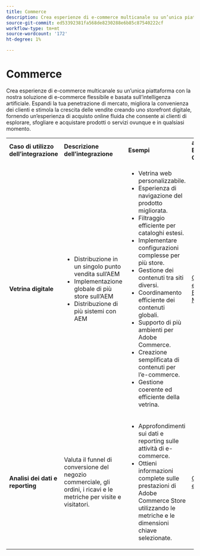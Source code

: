 ```yaml
---
title: Commerce
description: Crea esperienze di e-commerce multicanale su un’unica piattaforma con la nostra soluzione di e-commerce flessibile e basata sull’intelligenza artificiale.
source-git-commit: ed53392381fa568de8230288e6b85c87540222cf
workflow-type: tm+mt
source-wordcount: '172'
ht-degree: 1%

---
```



# Commerce

Crea esperienze di e-commerce multicanale su un’unica piattaforma con la nostra soluzione di e-commerce flessibile e basata sull’intelligenza artificiale. Espandi la tua penetrazione di mercato, migliora la convenienza dei clienti e stimola la crescita delle vendite creando uno storefront digitale, fornendo un’esperienza di acquisto online fluida che consente ai clienti di esplorare, sfogliare e acquistare prodotti o servizi ovunque e in qualsiasi momento.

<table>

<!--  ROW 1  -->
<tr>
  <td><strong>Caso di utilizzo dell’integrazione</strong></td>
  <td><strong>Descrizione dell’integrazione</strong></td>
  <td><strong>Esempi</strong></td>
  <td><strong>applicazioni Experience Cloud</strong></td>
 </tr>

<tr>
   <td><strong>Vetrina digitale</strong></td>
   <td><ul>
          <li>Distribuzione in un singolo punto vendita sull’AEM
          <li>Implementazione globale di più store sull’AEM</li>
          <li>Distribuzione di più sistemi con AEM</li>
        </ul>
  </td>
   <td>
    <ul>
          <li>Vetrina web personalizzabile.</li>
          <li>Esperienza di navigazione del prodotto migliorata.</li>
          <li>Filtraggio efficiente per cataloghi estesi.</li>
          <li>Implementare configurazioni complesse per più store.</li>
          <li>Gestione dei contenuti tra siti diversi.</li>
          <li>Coordinamento efficiente dei contenuti globali.</li>
          <li>Supporto di più ambienti per Adobe Commerce.</li>
          <li>Creazione semplificata di contenuti per l’e-commerce.</li>
          <li>Gestione coerente ed efficiente della vetrina.</li>
      </ul>
    </td>
   <td><a href="/help/integrations/integrations-between-applications/experience-manager/experience-manager-commerce.md">Commercio e Experience Manager</a></td>
 </tr> 
 <tr>
   <td><strong>Analisi dei dati e reporting<strong></td>
   <td>Valuta il funnel di conversione del negozio commerciale, gli ordini, i ricavi e le metriche per visite e visitatori.</td>
   <td><ul><li>Approfondimenti sui dati e reporting sulle attività di e-commerce.</li><li>Ottieni informazioni complete sulle prestazioni di Adobe Commerce Store utilizzando le metriche e le dimensioni chiave selezionate.</li></ul></td>
   <td><a href="/help/integrations/integrations-between-applications/commerce/commerce-analytics.md">Commerce e Analytics</a></td>
 </tr>
 </table>

